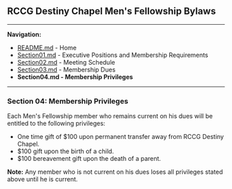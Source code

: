 ## RCCG Destiny Chapel Men's Fellowship Bylaws
___________________________________________________________________________________________________________________
**Navigation:**
- [README.md](README.md) - Home
- [Section01.md](Section01.md) - Executive Positions and Membership Requirements
- [Section02.md](Section02.md) - Meeting Schedule
- [Section03.md](Section03.md) - Membership Dues
- **Section04.md - Membership Privileges**

___________________________________________________________________________________________________________________
### Section 04: Membership Privileges

Each Men's Fellowship member who remains current on his dues will be entitled to the following privileges:
- One time gift of $100 upon permanent transfer away from RCCG Destiny Chapel.
- $100 gift upon the birth of a child.
- $100 bereavement gift upon the death of a parent.

**Note:** Any member who is not current on his dues loses all privileges stated above until he is current.
